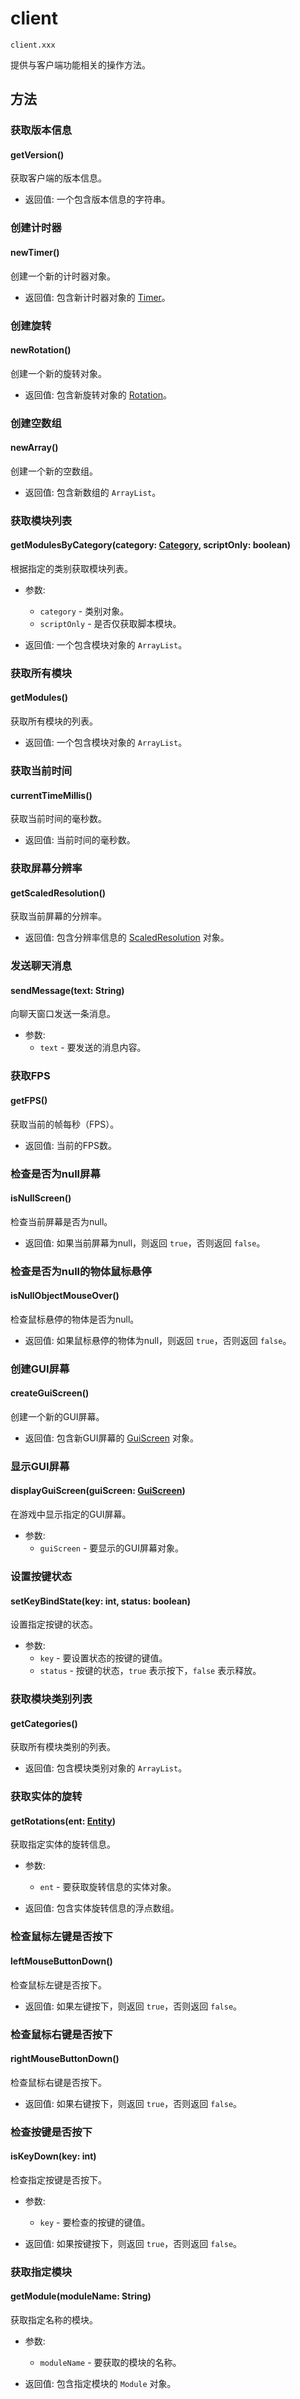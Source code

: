 # client

`client.xxx`

提供与客户端功能相关的操作方法。

## 方法

### 获取版本信息

#### getVersion()
获取客户端的版本信息。

- 返回值: 一个包含版本信息的字符串。

### 创建计时器

#### newTimer()
创建一个新的计时器对象。

- 返回值: 包含新计时器对象的 [Timer](../type/timer.md)。

### 创建旋转

#### newRotation()
创建一个新的旋转对象。

- 返回值: 包含新旋转对象的 [Rotation](../type/rotation.md)。

### 创建空数组

#### newArray()
创建一个新的空数组。

- 返回值: 包含新数组的 `ArrayList`。

### 获取模块列表

#### getModulesByCategory(category: [Category](../type/category.md), scriptOnly: boolean)
根据指定的类别获取模块列表。

- 参数:
  - `category` - 类别对象。
  - `scriptOnly` - 是否仅获取脚本模块。

- 返回值: 一个包含模块对象的 `ArrayList`。

### 获取所有模块

#### getModules()
获取所有模块的列表。

- 返回值: 一个包含模块对象的 `ArrayList`。

### 获取当前时间

#### currentTimeMillis()
获取当前时间的毫秒数。

- 返回值: 当前时间的毫秒数。

### 获取屏幕分辨率

#### getScaledResolution()
获取当前屏幕的分辨率。

- 返回值: 包含分辨率信息的 [ScaledResolution](../type/ScaledResolution.md) 对象。

### 发送聊天消息

#### sendMessage(text: String)
向聊天窗口发送一条消息。

- 参数:
  - `text` - 要发送的消息内容。

### 获取FPS

#### getFPS()
获取当前的帧每秒（FPS）。

- 返回值: 当前的FPS数。

### 检查是否为null屏幕

#### isNullScreen()
检查当前屏幕是否为null。

- 返回值: 如果当前屏幕为null，则返回 `true`，否则返回 `false`。

### 检查是否为null的物体鼠标悬停

#### isNullObjectMouseOver()
检查鼠标悬停的物体是否为null。

- 返回值: 如果鼠标悬停的物体为null，则返回 `true`，否则返回 `false`。

### 创建GUI屏幕

#### createGuiScreen()
创建一个新的GUI屏幕。

- 返回值: 包含新GUI屏幕的 [GuiScreen](../type/GuiScreen.md) 对象。

### 显示GUI屏幕

#### displayGuiScreen(guiScreen: [GuiScreen](../type/GuiScreen.md))
在游戏中显示指定的GUI屏幕。

- 参数:
  - `guiScreen` - 要显示的GUI屏幕对象。

### 设置按键状态

#### setKeyBindState(key: int, status: boolean)
设置指定按键的状态。

- 参数:
  - `key` - 要设置状态的按键的键值。
  - `status` - 按键的状态，`true` 表示按下，`false` 表示释放。

### 获取模块类别列表

#### getCategories()
获取所有模块类别的列表。

- 返回值: 包含模块类别对象的 `ArrayList`。

### 获取实体的旋转

#### getRotations(ent: [Entity](../type/entity.md))
获取指定实体的旋转信息。

- 参数:
  - `ent` - 要获取旋转信息的实体对象。

- 返回值: 包含实体旋转信息的浮点数组。

### 检查鼠标左键是否按下

#### leftMouseButtonDown()
检查鼠标左键是否按下。

- 返回值: 如果左键按下，则返回 `true`，否则返回 `false`。

### 检查鼠标右键是否按下

#### rightMouseButtonDown()
检查鼠标右键是否按下。

- 返回值: 如果右键按下，则返回 `true`，否则返回 `false`。

### 检查按键是否按下

#### isKeyDown(key: int)
检查指定按键是否按下。

- 参数:
  - `key` - 要检查的按键的键值。

- 返回值: 如果按键按下，则返回 `true`，否则返回 `false`。

### 获取指定模块

#### getModule(moduleName: String)
获取指定名称的模块。

- 参数:
  - `moduleName` - 要获取的模块的名称。

- 返回值: 包含指定模块的 `Module` 对象。